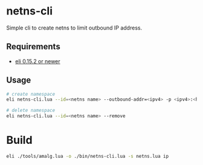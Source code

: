 # netns-cli

Simple cli to create netns to limit outbound IP address. 

## Requirements

- [eli 0.15.2 or newer](https://github.com/cryon-io/eli/releases)

## Usage

```sh
# create namespace
eli netns-cli.lua --id=<netns name> --outbound-addr=<ipv4> -p <ipv4>:<hport>:<cport>/<proto>

# delete namespace
eli netns-cli.lua --id=<netns name> --remove
```

# Build

```sh
eli ./tools/amalg.lua -o ./bin/netns-cli.lua -s netns.lua ip
```
